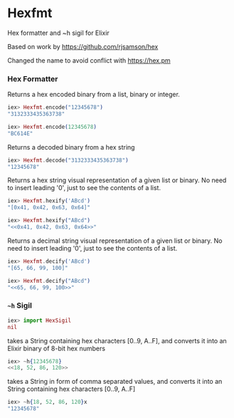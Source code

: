 # Hexfmt
Hex formatter and ~h sigil for Elixir

Based on work by https://github.com/rjsamson/hex

Changed the name to avoid conflict with https://hex.pm

### Hex Formatter

Returns a hex encoded binary from a list, binary or integer.

```elixir 
iex> Hexfmt.encode("12345678")
"3132333435363738"

iex> Hexfmt.encode(12345678)
"BC614E"
```

Returns a decoded binary from a hex string

```elixir 
iex> Hexfmt.decode("3132333435363738")
"12345678"
```

Returns a hex string visual representation of a given list or binary. No need to insert leading '0', just to see the contents of a list. 

```elixir 
iex> Hexfmt.hexify('ABcd')
"[0x41, 0x42, 0x63, 0x64]"

iex> Hexfmt.hexify("ABcd")
"<<0x41, 0x42, 0x63, 0x64>>"
```

Returns a decimal string visual representation of a given list or binary. No need to insert leading '0', just to see the contents of a list. 

```elixir 
iex> Hexfmt.decify('ABcd')
"[65, 66, 99, 100]"

iex> Hexfmt.decify("ABcd")
"<<65, 66, 99, 100>>"
```

### `~h` Sigil

```elixir 
iex> import HexSigil
nil
```

takes a String containing hex characters [0..9, A..F], 
and converts it into an Elixir binary of 8-bit hex numbers

```elixir 
iex> ~h{12345678}
<<18, 52, 86, 120>>
```

takes a String in form of comma separated values, and converts it into an String containing hex characters [0..9, A..F] 

```elixir 
iex> ~h{18, 52, 86, 120}x
"12345678"
```



